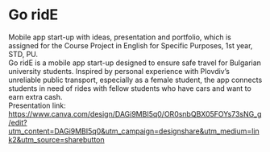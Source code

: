 # Go ridE
Mobile app start-up with ideas, presentation and portfolio, which is assigned for the Course Project in English for Specific Purposes, 1st year, STD, PU.<br>
Go ridE is a mobile app start-up designed to ensure safe travel for Bulgarian university students. Inspired by personal experience with Plovdiv’s unreliable public transport, especially as a female student, the app connects students in need of rides with fellow students who have cars and want to earn extra cash.<br>
Presentation link: https://www.canva.com/design/DAGi9MBI5q0/OR0snbQBX05FOYs73sNG_g/edit?utm_content=DAGi9MBI5q0&utm_campaign=designshare&utm_medium=link2&utm_source=sharebutton
